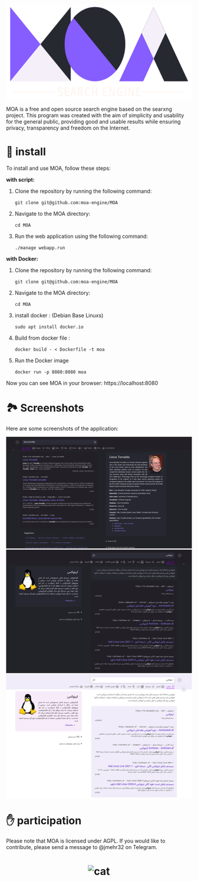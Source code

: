 
<div align="center">
  <img src="./src/brand/searxng.svg" alt="MOA" height="256px">
</div>


MOA is a free and open source search engine based on the searxng project. This program was created with the aim of simplicity and usability for the general public, providing good and usable results while ensuring privacy, transparency and freedom on the Internet.

🚀 install
===
To install and use MOA, follow these steps:

**with script:**

1. Clone the repository by running the following command:
   ```
   git clone git@github.com:moa-engine/MOA
   ```

2. Navigate to the MOA directory:

   ```
   cd MOA
   ```

3. Run the web application using the following command:

      ```
      ./manage webapp.run
      ```


 **with Docker:**
1. Clone the repository by running the following command:
   ```
   git clone git@github.com:moa-engine/MOA
   ```
2. Navigate to the MOA directory:

   ```
   cd MOA
   ```
   
3. install docker : (Debian Base Linuxs) 
   ```
   sudo apt install docker.io
   ```
   
4. Build from docker file :
   ```
   docker build - < Dockerfile -t moa
   ```
   
5. Run the Docker image
   ```
   docker run -p 8080:8080 moa
   ```
   
Now you can see MOA in your browser: https://localhost:8080

🏞️ Screenshots
===
Here are some screenshots of the application:

![screenshots](./src/screenshots/Screenshot1.png)
![screenshots](./src/screenshots/Screenshot3.png)
![screenshots](./src/screenshots/Screenshot2.png)




✋ participation
===

Please note that MOA is licensed under AGPL. If you would like to contribute, please send a message to @jmehr32 on Telegram. 

<h1 align="center">
  <img src="https://raw.githubusercontent.com/mehr32/test-fils/a9f4eac6d1f8defc6ef529570dd2b1e9e0f99a09/gray0_ctp_on_line.svg" alt="cat">
</h1>
